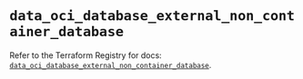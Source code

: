 # `data_oci_database_external_non_container_database`

Refer to the Terraform Registry for docs: [`data_oci_database_external_non_container_database`](https://registry.terraform.io/providers/hashicorp/oci/7.19.0/docs/data-sources/database_external_non_container_database).
